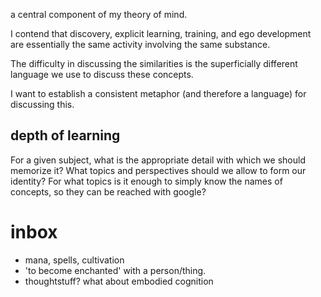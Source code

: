a central component of my theory of mind.

I contend that discovery, explicit learning, training,
and ego development are essentially the same activity involving the same substance.

The difficulty in discussing the similarities is the superficially different language we use to discuss these concepts.

I want to establish a consistent metaphor (and therefore a language) for discussing this.

## depth of learning
For a given subject, what is the appropriate detail with which we should memorize it?
What topics and perspectives should we allow to form our identity?
For what topics is it enough to simply know the names of concepts, so they can be reached with google?


# inbox
* mana, spells, cultivation
* 'to become enchanted' with a person/thing.
* thoughtstuff? what about embodied cognition
